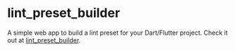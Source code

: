 # lint_preset_builder

A simple web app to build a lint preset for your Dart/Flutter project.
Check it out at [lint_preset_builder](https://charlescyt.github.io/lint_preset_builder/).
